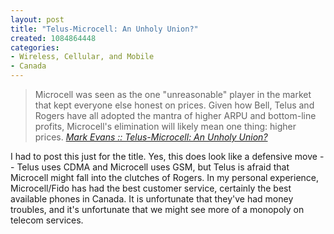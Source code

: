 ```yaml
--- 
layout: post
title: "Telus-Microcell: An Unholy Union?"
created: 1084864448
categories: 
- Wireless, Cellular, and Mobile
- Canada
---
```

<blockquote>
Microcell was seen as the one "unreasonable" player in the market that kept everyone else honest on prices. Given how Bell, Telus and Rogers have all adopted the mantra of higher ARPU and bottom-line profits, Microcell's elimination will likely mean one thing: higher prices.
<cite><a href="http://evans.blogware.com/blog/_archives/2004/5/14/68076.html">Mark Evans :: Telus-Microcell: An Unholy Union?</a></cite>
</blockquote>

<p>I had to post this just for the title. Yes, this does look like a defensive move -- Telus uses CDMA and Microcell uses GSM, but Telus is afraid that Microcell might fall into the clutches of Rogers. In my personal experience, Microcell/Fido has had the best customer service, certainly the best available phones in Canada. It is unfortunate that they've had money troubles, and it's unfortunate that we might see more of a monopoly on telecom services.</p>
